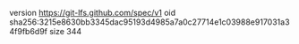 version https://git-lfs.github.com/spec/v1
oid sha256:3215e8630bb3345dac95193d4985a7a0c27714e1c03988e917031a34f9fb6d9f
size 344
